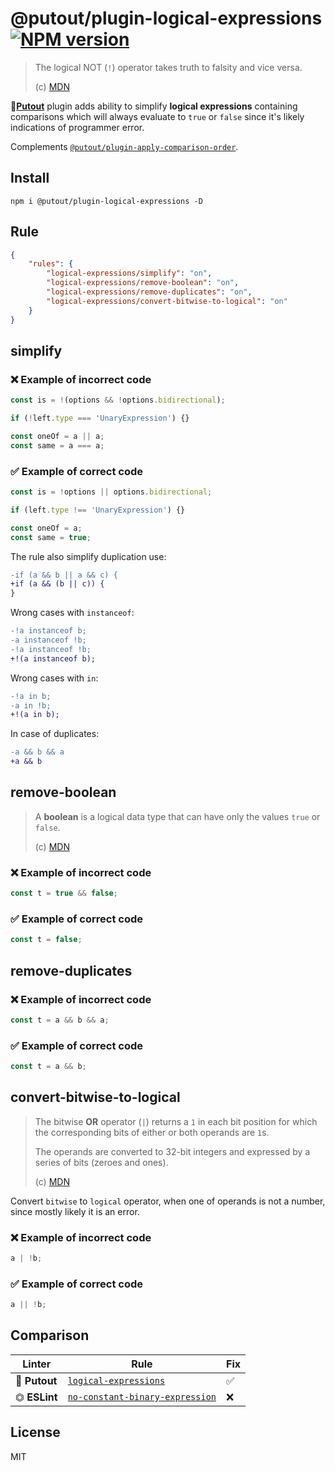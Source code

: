 # @putout/plugin-logical-expressions [![NPM version][NPMIMGURL]][NPMURL]

[NPMIMGURL]: https://img.shields.io/npm/v/@putout/plugin-logical-expressions.svg?style=flat&longCache=true
[NPMURL]: https://npmjs.org/package/@putout/plugin-logical-expressions "npm"

> The logical NOT (`!`) operator takes truth to falsity and vice versa.
>
> (c) [MDN](https://developer.mozilla.org/en-US/docs/Web/JavaScript/Reference/Operators/Logical_NOT)

🐊[**Putout**](https://github.com/coderaiser/putout) plugin adds ability to simplify **logical expressions** containing
comparisons which will always evaluate to `true` or `false` since it's  likely indications of programmer error.

Complements [`@putout/plugin-apply-comparison-order`](https://github.com/coderaiser/putout/tree/master/packages/plugin-apply-comparison-order#readme).

## Install

```
npm i @putout/plugin-logical-expressions -D
```

## Rule

```json
{
    "rules": {
        "logical-expressions/simplify": "on",
        "logical-expressions/remove-boolean": "on",
        "logical-expressions/remove-duplicates": "on",
        "logical-expressions/convert-bitwise-to-logical": "on"
    }
}
```

## simplify

### ❌ Example of incorrect code

```js
const is = !(options && !options.bidirectional);

if (!left.type === 'UnaryExpression') {}

const oneOf = a || a;
const same = a === a;
```

### ✅ Example of correct code

```js
const is = !options || options.bidirectional;

if (left.type !== 'UnaryExpression') {}

const oneOf = a;
const same = true;
```

The rule also simplify duplication use:

```diff
-if (a && b || a && c) {
+if (a && (b || c)) {
}
```

Wrong cases with `instanceof`:

```diff
-!a instanceof b;
-a instanceof !b;
-!a instanceof !b;
+!(a instanceof b);
```

Wrong cases with `in`:

```diff
-!a in b;
-a in !b;
+!(a in b);
```

In case of duplicates:

```diff
-a && b && a
+a && b
```

## remove-boolean

> A **boolean** is a logical data type that can have only the values `true` or `false`.
>
> (c) [MDN](https://developer.mozilla.org/en-US/docs/Glossary/Boolean)

### ❌ Example of incorrect code

```js
const t = true && false;
```

### ✅ Example of correct code

```js
const t = false;
```

## remove-duplicates

### ❌ Example of incorrect code

```js
const t = a && b && a;
```

### ✅ Example of correct code

```js
const t = a && b;
```

## convert-bitwise-to-logical

> The bitwise **OR** operator (`|`) returns a `1` in each bit position for which the corresponding bits of either or both operands are `1`s.
>
> The operands are converted to 32-bit integers and expressed by a series of bits (zeroes and ones).
>
> (c) [MDN](https://developer.mozilla.org/en-US/docs/Web/JavaScript/Reference/Operators/Bitwise_OR)

Convert `bitwise` to `logical` operator, when one of operands is not a number, since mostly likely it is an error.

### ❌ Example of incorrect code

```js
a | !b;
```

### ✅ Example of correct code

```js
a || !b;
```

## Comparison

Linter | Rule | Fix
--------|-------|------------|
🐊 **Putout**| [`logical-expressions`](https://github.com/coderaiser/putout/tree/master/packages/plugin-logical-expressions#readme)| ✅
⏣ **ESLint** | [`no-constant-binary-expression`](https://eslint.org/docs/rules/no-constant-binary-expression) | ❌

## License

MIT
